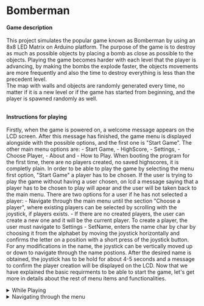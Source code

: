 # Bomberman

**Game description**
<br><br>
This project simulates the popular game known as Bomberman by using an 8x8 LED Matrix on Arduino platform. The purpose of the game is to destroy as much as possible objects by placing a bomb as close as possible to the objects. Playing the game becomes harder with each level that the player is advancing, by making the bombs the explode faster, the objects movements are more frequently and also the time to destroy everything is less than the precedent level. <br>
The map with walls and objects are randomly generated every time, no matter if it is a new level or if the game has started from beginning, and the player is spawned randomly as well. 
<br><br>

**Instructions for playing**
<br><br>
Firstly, when the game is powered on, a welcome message appears on the LCD screen. After this message has finished, the game menu is displayed alongside with the possible options, and the first one is "Start Game". The other main menu options are: - Start Game, - HighScore, - Settings, - Choose Player, - About and - How to Play.
When booting the program for the first time, there are no players created, no saved highscores, it is completly plain. In order to be able to play the game by selecting the menu first option, "Start Game" a player has to be chosen. If the user is trying to play the game without having a user chosen, on lcd a message saying that a player has to be chosen to play will apear and the user will be taken back to the main menu.
There are two options for a user if he has not selected a player: - Navigate through the main menu until the section "Choose a player", where existing players can be selected by scrolling with the joystick, if players exists. - If there are no created players, the user can create a new one and it will be the current player. To create a player, the user must navigate to Settings - SetName, enters the name char by char by choosing it from the alphabet by moving the joystick horizontally and confirms the letter on a position with a short press of the joystick button. For any modifications in the name, the joystick can be vertically moved up or down to navigate through the name postions. After the desired name is obtained, the joystick has to be hold for about 4-5 seconds and a message to confirm the player creation will be displayed on the LCD.
Now that we have explained the basic requirments to be able to start the game, let's get more in details about the rest of menu items and functionalities.
<details><summary>While Playing</summary>
In the playing mode, on the LCD screen all the time there will be displayed the following informations: Current level, Remaining lives, time left, score and the player name. On the LED Matrix, the player is indicated by the fastest blinking position, the objects by the cells that blinks very slow and the walls that cannot be destroyed by not blinking cells. The player can move everywhere he deserves with the help of the joystick, except the occupied cells, if there is a possible path. <br> In order to place a bomb on the current position, the joystick button has to be pressed. If the bomb has been placed, a sound can be heard and the cell blinking too fast can be observed.The player has to be very carefull because only one bomb at a time per cell is allowed and also, if he is in the range of bomb (1 cell up/down/left/right), he will lose a life.
The game ends in the following situations: * The time has expired, * The remaining lives are 0. In both of this cases, a message on lcd informing the player about his score and level will be shown, and also, if the score becomes one of the three highscores, the player is informed about the current position in the highscores table. The same messages are displayed when the user advance to a new level when all existing destructible objects have been destroyed, and also the game difficulty increases a little bit. In order to exit the game and get back to the main menu, the player has to press the button on the Arduino breadbord.</details>

<details>
<summary>Navigating through the menu</summary>
Entering in every option from the menu is made by pressing the joystick button on the desired one. To exit from an option, without saving any changes in the main menu options, the button on the breadbord can be pressed.
We already covered the functionality of Start Game and Choose player option.
The Highscore option displays the top 3 scores saved in the memory alongside with the name of the players that achieved it. 
The about and how to play options will display informations about the game developer and basic instructions for new users in order to be able to play the bomberman game. The user can scroll through messages displayed using the joystick.


  
</details>


